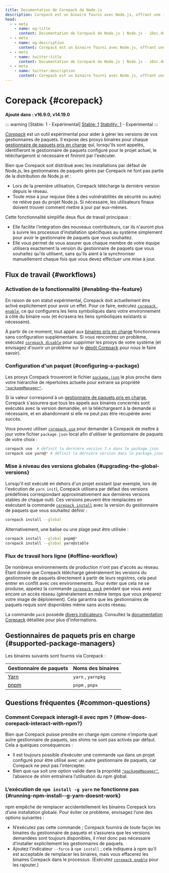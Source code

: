 ```yaml
---
title: Documentation de Corepack de Node.js
description: Corepack est un binaire fourni avec Node.js, offrant une interface standard pour gérer les gestionnaires de paquets comme npm, pnpm et Yarn. Il permet aux utilisateurs de basculer facilement entre différents gestionnaires de paquets et versions, garantissant la compatibilité et simplifiant le flux de travail de développement.
head:
  - - meta
    - name: og:title
      content: Documentation de Corepack de Node.js | Node.js - iDoc.dev
  - - meta
    - name: og:description
      content: Corepack est un binaire fourni avec Node.js, offrant une interface standard pour gérer les gestionnaires de paquets comme npm, pnpm et Yarn. Il permet aux utilisateurs de basculer facilement entre différents gestionnaires de paquets et versions, garantissant la compatibilité et simplifiant le flux de travail de développement.
  - - meta
    - name: twitter:title
      content: Documentation de Corepack de Node.js | Node.js - iDoc.dev
  - - meta
    - name: twitter:description
      content: Corepack est un binaire fourni avec Node.js, offrant une interface standard pour gérer les gestionnaires de paquets comme npm, pnpm et Yarn. Il permet aux utilisateurs de basculer facilement entre différents gestionnaires de paquets et versions, garantissant la compatibilité et simplifiant le flux de travail de développement.
---
```



# Corepack {#corepack}

**Ajouté dans : v16.9.0, v14.19.0**

::: warning [Stable: 1 - Expérimental]
[Stable: 1](/fr/nodejs/api/documentation#stability-index) [Stability: 1](/fr/nodejs/api/documentation#stability-index) - Expérimental
:::

*<a href="https://github.com/nodejs/corepack">Corepack</a>* est un outil expérimental pour aider à gérer les versions de vos gestionnaires de paquets. Il expose des proxys binaires pour chaque [gestionnaire de paquets pris en charge](/fr/nodejs/api/corepack#supported-package-managers) qui, lorsqu'ils sont appelés, identifieront le gestionnaire de paquets configuré pour le projet actuel, le téléchargeront si nécessaire et finiront par l'exécuter.

Bien que Corepack soit distribué avec les installations par défaut de Node.js, les gestionnaires de paquets gérés par Corepack ne font pas partie de la distribution de Node.js et :

- Lors de la première utilisation, Corepack télécharge la dernière version depuis le réseau.
- Toute mise à jour requise (liée à des vulnérabilités de sécurité ou autre) ne relève pas du projet Node.js. Si nécessaire, les utilisateurs finaux doivent trouver comment mettre à jour par eux-mêmes.

Cette fonctionnalité simplifie deux flux de travail principaux :

- Elle facilite l'intégration des nouveaux contributeurs, car ils n'auront plus à suivre les processus d'installation spécifiques au système simplement pour avoir le gestionnaire de paquets que vous souhaitez.
- Elle vous permet de vous assurer que chaque membre de votre équipe utilisera exactement la version du gestionnaire de paquets que vous souhaitez qu'ils utilisent, sans qu'ils aient à la synchroniser manuellement chaque fois que vous devez effectuer une mise à jour.

## Flux de travail {#workflows}

### Activation de la fonctionnalité {#enabling-the-feature}

En raison de son statut expérimental, Corepack doit actuellement être activé explicitement pour avoir un effet. Pour ce faire, exécutez [`corepack enable`](https://github.com/nodejs/corepack#corepack-enable--name), ce qui configurera les liens symboliques dans votre environnement à côté du binaire `node` (et écrasera les liens symboliques existants si nécessaire).

À partir de ce moment, tout appel aux [binaires pris en charge](/fr/nodejs/api/corepack#supported-package-managers) fonctionnera sans configuration supplémentaire. Si vous rencontrez un problème, exécutez [`corepack disable`](https://github.com/nodejs/corepack#corepack-disable--name) pour supprimer les proxys de votre système (et envisagez d'ouvrir un problème sur le [dépôt Corepack](https://github.com/nodejs/corepack) pour nous le faire savoir).


### Configuration d'un paquet {#configuring-a-package}

Les proxys Corepack trouveront le fichier [`package.json`](/fr/nodejs/api/packages#nodejs-packagejson-field-definitions) le plus proche dans votre hiérarchie de répertoires actuelle pour extraire sa propriété [`"packageManager"`](/fr/nodejs/api/packages#packagemanager).

Si la valeur correspond à un [gestionnaire de paquets pris en charge](/fr/nodejs/api/corepack#supported-package-managers), Corepack s'assurera que tous les appels aux binaires concernés sont exécutés avec la version demandée, en la téléchargeant à la demande si nécessaire, et en abandonnant si elle ne peut pas être récupérée avec succès.

Vous pouvez utiliser [`corepack use`](https://github.com/nodejs/corepack#corepack-use-nameversion) pour demander à Corepack de mettre à jour votre fichier `package.json` local afin d'utiliser le gestionnaire de paquets de votre choix :

```bash [BASH]
corepack use  # définit la dernière version 7.x dans le package.json
corepack use yarn@* # définit la dernière version dans le package.json
```
### Mise à niveau des versions globales {#upgrading-the-global-versions}

Lorsqu'il est exécuté en dehors d'un projet existant (par exemple, lors de l'exécution de `yarn init`), Corepack utilisera par défaut des versions prédéfinies correspondant approximativement aux dernières versions stables de chaque outil. Ces versions peuvent être remplacées en exécutant la commande [`corepack install`](https://github.com/nodejs/corepack#corepack-install--g--global---all--nameversion) avec la version du gestionnaire de paquets que vous souhaitez définir :

```bash [BASH]
corepack install --global
```
Alternativement, une balise ou une plage peut être utilisée :

```bash [BASH]
corepack install --global pnpm@*
corepack install --global yarn@stable
```
### Flux de travail hors ligne {#offline-workflow}

De nombreux environnements de production n'ont pas d'accès au réseau. Étant donné que Corepack télécharge généralement les versions du gestionnaire de paquets directement à partir de leurs registres, cela peut entrer en conflit avec ces environnements. Pour éviter que cela ne se produise, appelez la commande [`corepack pack`](https://github.com/nodejs/corepack#corepack-pack---all--nameversion) pendant que vous avez encore un accès réseau (généralement en même temps que vous préparez votre image de déploiement). Cela garantira que les gestionnaires de paquets requis sont disponibles même sans accès réseau.

La commande `pack` possède [divers indicateurs](https://github.com/nodejs/corepack#utility-commands). Consultez la [documentation Corepack](https://github.com/nodejs/corepack#readme) détaillée pour plus d'informations.


## Gestionnaires de paquets pris en charge {#supported-package-managers}

Les binaires suivants sont fournis via Corepack :

| Gestionnaire de paquets | Noms des binaires |
| --- | --- |
| [Yarn](https://yarnpkg.com/) | `yarn`  ,   `yarnpkg` |
| [pnpm](https://pnpm.io/) | `pnpm`  ,   `pnpx` |
## Questions fréquentes {#common-questions}

### Comment Corepack interagit-il avec npm ? {#how-does-corepack-interact-with-npm?}

Bien que Corepack puisse prendre en charge npm comme n’importe quel autre gestionnaire de paquets, ses shims ne sont pas activés par défaut. Cela a quelques conséquences :

- Il est toujours possible d’exécuter une commande `npm` dans un projet configuré pour être utilisé avec un autre gestionnaire de paquets, car Corepack ne peut pas l’intercepter.
- Bien que `npm` soit une option valide dans la propriété [`"packageManager"`](/fr/nodejs/api/packages#packagemanager), l’absence de shim entraînera l’utilisation du npm global.

### L’exécution de `npm install -g yarn` ne fonctionne pas {#running-npm-install--g-yarn-doesnt-work}

npm empêche de remplacer accidentellement les binaires Corepack lors d’une installation globale. Pour éviter ce problème, envisagez l’une des options suivantes :

- N’exécutez pas cette commande ; Corepack fournira de toute façon les binaires du gestionnaire de paquets et s’assurera que les versions demandées sont toujours disponibles, il n’est donc pas nécessaire d’installer explicitement les gestionnaires de paquets.
- Ajoutez l’indicateur `--force` à `npm install` ; cela indiquera à npm qu’il est acceptable de remplacer les binaires, mais vous effacerez les binaires Corepack dans le processus. (Exécutez [`corepack enable`](https://github.com/nodejs/corepack#corepack-enable--name) pour les rajouter.)

